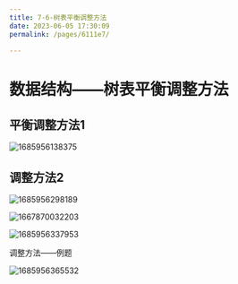 ```yaml
---
title: 7-6-树表平衡调整方法
date: 2023-06-05 17:30:09
permalink: /pages/6111e7/

---
```

数据结构——树表平衡调整方法
==============

## **平衡调整方法1**

![1685956138375](/assets/1685956138375.png)

## **调整方法2**

![1685956298189](/assets/1685956298189.png)


![1667870032203](/assets/1667870032203-1667870032527.png)

![1685956337953](/assets/1685956337953.png)

调整方法——例题

![1685956365532](/assets/1685956365532.png)

